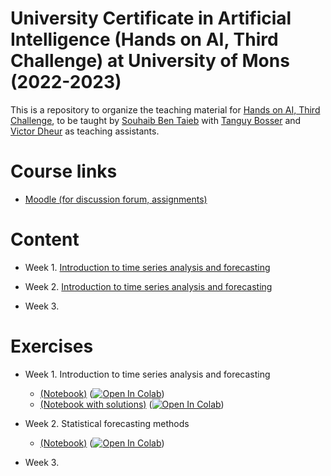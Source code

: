 # University Certificate in Artificial Intelligence (Hands on AI, Third Challenge) at University of Mons (2022-2023)

This is a repository to organize the teaching material for [Hands on AI, Third Challenge](https://web.umons.ac.be/fpms/fr/formations/intelligence-artificielle-hands-on-ai/), to be taught by [Souhaib Ben Taieb](http://www.souhaib-bentaieb.com) with [Tanguy Bosser](https://staff.umons.ac.be/Tanguy.BOSSER/) and [Victor Dheur](https://staff.umons.ac.be/Victor.DHEUR/) as teaching assistants.

# Course links

- [Moodle (for discussion forum, assignments)](https://moodle.umons.ac.be/course/view.php?id=2666#section-4)

# Content

- Week 1. [Introduction to time series analysis and forecasting](./Slides/Defi3-week1.pdf)

- Week 2. [Introduction to time series analysis and forecasting](./Slides/defi3-week2.pdf)

- Week 3. 

# Exercises

- Week 1. Introduction to time series analysis and forecasting 
  - [(Notebook)](./Exercises/1_basics.ipynb) ([![Open In Colab](https://colab.research.google.com/assets/colab-badge.svg)](https://colab.research.google.com/github/bsouhaib/Hands-On-AI-2022-Challenge3/blob/main/Exercises/1_basics.ipynb))
  - [(Notebook with solutions)](./Exercises/1_basics_solution.ipynb) ([![Open In Colab](https://colab.research.google.com/assets/colab-badge.svg)](https://colab.research.google.com/github/bsouhaib/Hands-On-AI-2022-Challenge3/blob/main/Exercises/1_basics_solution.ipynb))


- Week 2. Statistical forecasting methods
  - [(Notebook)](./Exercises/1_basics.ipynb) ([![Open In Colab](https://colab.research.google.com/assets/colab-badge.svg)](https://colab.research.google.com/github/bsouhaib/Hands-On-AI-2022-Challenge3/blob/main/Exercises/2_forecasting.ipynb))

- Week 3. 

